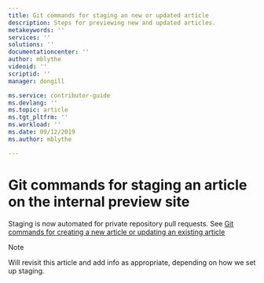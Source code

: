 ```yaml
---
title: Git commands for staging an new or updated article
description: Steps for previewing new and updated articles.
metakeywords: ''
services: ''
solutions: ''
documentationcenter: ''
author: mblythe
videoid: ''
scriptid: ''
manager: dongill

ms.service: contributor-guide
ms.devlang: ''
ms.topic: article
ms.tgt_pltfrm: ''
ms.workload: ''
ms.date: 09/12/2019
ms.author: mblythe

---
```

# Git commands for staging an article on the internal preview site
Staging is now automated for private repository pull requests. See [Git commands for creating a new article or updating an existing article](git-commands-for-master.md)

> [!NOTE]
> Will revisit this article and add info as appropriate, depending on how we set up staging.
> 
> 

<!--
Follow the steps in this article to stage content to the internal staging site prior to releasing the article to the public site.

[AZURE.IMPORTANT] The preview site is available for internal Microsoft contributors only. If you're an internal contributor, see the internal wiki to get the URL of the preview site.

![](./media/git-commands-for-sandbox/githubcommands2.png)


1. Start Git Bash.

2. Change to powerbi-docs-pr:

        cd powerbi-docs-pr

3. Check out the sandbox branch:

        git checkout sandbox

   Note: If you just cloned, you probably only have the master branch on your computer. You can run 'git branch' to see the     list of branches on your local computer. If sandbox is missing, run:

        git pull upstream sandbox:sandbox
        git checkout sandbox
        git pull upstream sandbox

4. If you get a merge conflict for files that aren’t yours, use these commands to copy the version of the conflicted file from the server to your local branch, resolving the conflict:

        git checkout upstream/sandbox articles/<filename.md>
        git commit –m "resolving merge conflict"

5. Move the file or files you want to stage from the local master-derived branch to the local sandbox-derived branch you are working in:

        git checkout <master-derived-local-branch> articles/<article_name.md>

 To move the media:

        git checkout <master-derived-local-branch> articles/media/<folder_name>

6. Commit the files in sandbox:

        git commit –m "<moved files to sandbox for staging>"

7. Push the changes to your fork on GitHub:

        git push origin sandbox

8. Create a pull request from your fork to the core repo, from your local sandbox-derived branch to the main sandbox branch:

 ![](./media/git-commands-for-sandbox/pullrequestsandbox.png)

9. The pull request acceptor accepts the pull request.

10. Review your content on the staging site. If you are happy with the staged content, go back to master and follow the steps to push your final version to your fork, and then file a pull request. Articles are staged three times a day, around 10 AM, 2 PM, and 5 PM PST.

 Don’t edit your article while working in a sandbox-derived branch. If you discover issues you need to fix after you stage, change back to your master-derived working branch, make the changes there, and then restage. Moving content to sandbox should always be a one-way trip.-->




